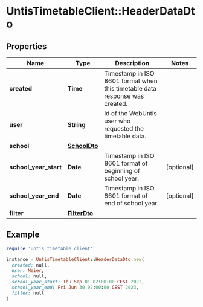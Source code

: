 # UntisTimetableClient::HeaderDataDto

## Properties

| Name | Type | Description | Notes |
| ---- | ---- | ----------- | ----- |
| **created** | **Time** | Timestamp in ISO 8601 format when this timetable data response was created. |  |
| **user** | **String** | Id of the WebUntis user who requested the timetable data. |  |
| **school** | [**SchoolDto**](SchoolDto.md) |  |  |
| **school_year_start** | **Date** | Timestamp in ISO 8601 format of beginning of school year. | [optional] |
| **school_year_end** | **Date** | Timestamp in ISO 8601 format of end of school year. | [optional] |
| **filter** | [**FilterDto**](FilterDto.md) |  |  |

## Example

```ruby
require 'untis_timetable_client'

instance = UntisTimetableClient::HeaderDataDto.new(
  created: null,
  user: Meier,
  school: null,
  school_year_start: Thu Sep 01 02:00:00 CEST 2022,
  school_year_end: Fri Jun 30 02:00:00 CEST 2023,
  filter: null
)
```

